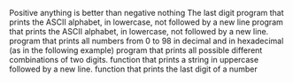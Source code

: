 Positive anything is better than negative nothing
The last digit
program that prints the ASCII alphabet, in lowercase, not followed by a new line
program that prints the ASCII alphabet, in lowercase, not followed by a new line.
program that prints all numbers from 0 to 98 in decimal and in hexadecimal (as in the following example)
program that prints all possible different combinations of two digits.
function that prints a string in uppercase followed by a new line.
function that prints the last digit of a number
